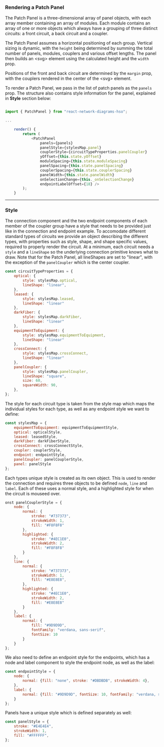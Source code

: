 ### Rendering a Patch Panel

The Patch Panel is a three-dimensional array of panel objects, with each array member containing an array of modules. Each module contains an array of one or more objects which always have a grouping of three distinct circuits: a front circuit, a back circuit and a coupler.

The Patch Panel assumes a horizontal positioning of each group.  Vertical sizing is dynamic, with the `height` being determined by summing the total number of panels, modules, couplers and various offset lengths.  The panel then builds an \<svg\> element using the calculated height and the `width` prop.

Positions of the front and back circuit are determined by the `margin` prop, with the couplers rendered in the center of the \<svg\> element.

To render a Patch Panel, we pass in the list of patch panels as the `panels` prop. The structure also contains style information for the panel, explained in **Style** section below:

```js

import { PatchPanel } from "react-network-diagrams-hso";

...

    render() {
        return (
            <PatchPanel
                panels={panels}
                panelStyle={stylesMap.panel}
                couplerStyle={circuitTypeProperties.panelCoupler}
                yOffset={this.state.yOffset}
                moduleSpacing={this.state.moduleSpacing}
                panelSpacing={this.state.panelSpacing}
                couplerSpacing={this.state.couplerSpacing}
                panelWidth={this.state.panelWidth}
                onSelectionChange={this._onSelectionChange}
                endpointLabelOffset={18} />
        );
    }

```

---

### Style

The connection component and the two endpoint components of each member of the coupler group have a style that needs to be provided just like in the connection and endpoint example.  To accomodate different standard types of circuits we provide an object describing the different types, with properties such as style, shape, and shape specific values, required to properly render the circuit. At a minimum, each circuit needs a `style` and a `lineShape` so the underlying connection primitive knows what to draw.  Note that for the Patch Panel, all lineShapes are set to "linear", with the exception of the `panelCoupler` which is the center coupler.
	
```js
const circuitTypeProperties = {
    optical: {
        style: stylesMap.optical,
        lineShape: "linear",
    },
    leased: {
        style: stylesMap.leased,
        lineShape: "linear"
    },
    darkFiber: {
        style: stylesMap.darkFiber,
        lineShape: "linear"
    },
    equipmentToEquipment: {
        style: stylesMap.equipmentToEquipment,
        lineShape: "linear"
    },
    crossConnect: {
        style: stylesMap.crossConnect,
        lineShape: "linear"
    },
    panelCoupler: {
        style: stylesMap.panelCoupler,
        lineShape: "square",
        size: 60,
        squareWidth: 90,
    },
};
```

The style for each circuit type is taken from the style map which maps the individual styles for each type, as well as any endpoint style we want to define:

```js
const stylesMap = {
    equipmentToEquipment: equipmentToEquipmentStyle,
    optical: opticalStyle,
    leased: leasedStyle,
    darkFiber: darkFiberStyle,
    crossConnect: crossConnectStyle,
    coupler: couplerStyle,
    endpoint: endpointStyle,
    panelCoupler: panelCouplerStyle,
    panel: panelStyle
};
```

Each types unique style is created as its own object.  This is used to render the connection and requires three objects to be defined `node`, `line` and `label`.  Each of these uses a normal style, and a highlighted style for when the circuit is mouseed over.

```js
onst panelCouplerStyle = {
    node: {
        normal: {
            stroke: "#737373",
            strokeWidth: 1,
            fill: "#F8F8F8"
        },
        highlighted: {
            stroke: "#4EC1E0",
            strokeWidth: 2,
            fill: "#F8F8F8"
        }
    },
    line: {
        normal: {
            stroke: "#737373",
            strokeWidth: 1,
            fill: "#E8E8E8",
        },
        highlighted: {
            stroke: "#4EC1E0",
            strokeWidth: 2,
            fill: "#E8E8E8"
        }
    },
    label: {
        normal: {
            fill: "#9D9D9D",
            fontFamily: "verdana, sans-serif",
            fontSize: 10
        }
    }
};
```

We also need to define an endpoint style for the endpoints, which has a node and label component to style the endpoint node, as well as the label:

```js
const endpointStyle = {
    node: {
        normal: {fill: "none", stroke: "#DBDBDB", strokeWidth: 4},
    },
    label: {
        normal: {fill: "#9D9D9D", fontSize: 10, fontFamily: "verdana, sans-serif"},
    }
};
```

Panels have a unique style which is defined separately as well:

```js
const panelStyle = {
    stroke: "#E4E4E4",
    strokeWidth: 1,
    fill: "#FFFFFF",
};
```